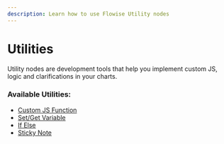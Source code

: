 ```yaml
---
description: Learn how to use Flowise Utility nodes
---
```


# Utilities

Utility nodes are development tools that help you implement custom JS, logic and clarifications in your charts.

### Available Utilities:

* [Custom JS Function](custom-js-function.md)
* [Set/Get Variable](set-get-variable.md)
* [If Else](if-else.md)
* [Sticky Note](sticky-note.md)
